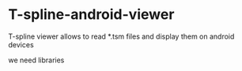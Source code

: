 # T-spline-android-viewer
T-spline viewer allows to read *.tsm files and display them on android devices


we need libraries
